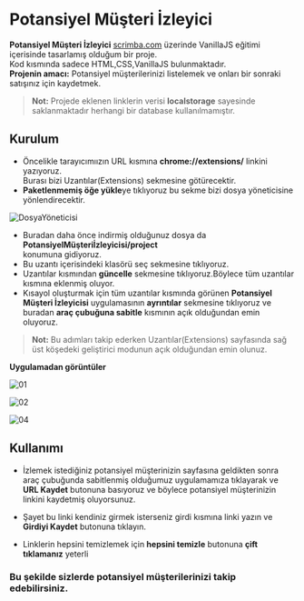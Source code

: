 # Potansiyel Müşteri İzleyici

**Potansiyel Müşteri İzleyici** [scrimba.com](scrimba.com) üzerinde VanillaJS eğitimi içerisinde tasarlamış olduğum bir proje.  
Kod kısmında sadece HTML,CSS,VanillaJS bulunmaktadır.   
**Projenin amacı:** Potansiyel müşterilerinizi listelemek ve onları bir sonraki satışınız için kaydetmek.
> **Not:** Projede eklenen linklerin verisi **localstorage** sayesinde saklanmaktadır herhangi bir database kullanılmamıştır.

## Kurulum
- Öncelikle tarayıcımıızın URL kısmına **chrome://extensions/** linkini yazıyoruz.  
Burası bizi Uzantılar(Extensions) sekmesine götürecektir.  
- **Paketlenmemiş öğe yükle**ye tıklıyoruz bu sekme bizi dosya yöneticisine yönlendirecektir.  

![DosyaYöneticisi](https://github.com/FURKANMEYDAN/Scrimba/assets/103230828/25d0482d-ff3b-4fa0-9a0e-f31f2ca2ce25)

- Buradan daha önce indirmiş olduğunuz dosya da **PotansiyelMüşteriİzleyicisi/project**  
konumuna gidiyoruz.  
- Bu uzantı içerisindeki klasörü seç sekmesine tıklıyoruz.  
- Uzantılar kısmından **güncelle** sekmesine tıklıyoruz.Böylece tüm uzantılar kısmına eklenmiş oluyor.  
- Kısayol oluşturmak için tüm uzantılar kısmında görünen **Potansiyel Müşteri İzleyicisi** uygulamasının **ayrıntılar** sekmesine tıklıyoruz ve buradan **araç çubuğuna sabitle** kısmının açık olduğundan emin oluyoruz.  
> **Not:** Bu adımları takip ederken Uzantılar(Extensions) sayfasında sağ üst köşedeki geliştirici modunun açık olduğundan emin olunuz.

**Uygulamadan görüntüler**  

![01](https://github.com/FURKANMEYDAN/Scrimba/assets/103230828/ee16faed-3c38-4f66-a05b-49c5edc71d8f)

![02](https://github.com/FURKANMEYDAN/Scrimba/assets/103230828/344f21cb-48b6-442e-aee2-7f03958e1512)  

![04](https://github.com/FURKANMEYDAN/Scrimba/assets/103230828/36c721ac-374a-44a7-9bba-44643e0386a7)





## Kullanımı

- İzlemek istediğiniz potansiyel müşterinizin sayfasına geldikten sonra  araç çubuğunda sabitlenmiş olduğumuz uygulamamıza tıklayarak ve **URL Kaydet** butonuna basıyoruz ve böylece potansiyel müşterinizin linkini kaydetmiş oluyorsunuz.  
  
- Şayet bu linki kendiniz girmek isterseniz girdi kısmına linki yazın  ve **Girdiyi Kaydet** butonuna tıklayın.  

- Linklerin hepsini temizlemek için **hepsini temizle** butonuna **çift tıklamanız** yeterli  

### Bu şekilde sizlerde potansiyel müşterilerinizi takip edebilirsiniz.
